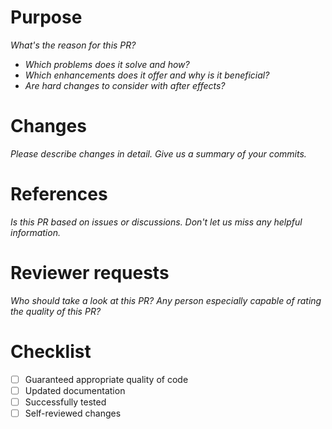 # Purpose
_What's the reason for this PR?_
* _Which problems does it solve and how?_
* _Which enhancements does it offer and why is it beneficial?_
* _Are hard changes to consider with after effects?_

# Changes
_Please describe changes in detail. Give us a summary of your commits._

# References
_Is this PR based on issues or discussions. Don't let us miss any helpful information._

# Reviewer requests
_Who should take a look at this PR? Any person especially capable of rating the quality of this PR?_

# Checklist
- [ ] Guaranteed appropriate quality of code
- [ ] Updated documentation
- [ ] Successfully tested
- [ ] Self-reviewed changes